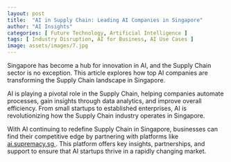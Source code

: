 ```yaml
---
layout: post
title:  "AI in Supply Chain: Leading AI Companies in Singapore"
author: "AI Insights"
categories: [ Future Technology, Artificial Intelligence ]
tags: [ Industry Disruption, AI for Business, AI Use Cases ]
image: assets/images/7.jpg
---
```


Singapore has become a hub for innovation in AI, and the Supply Chain sector is no exception. This article explores how top AI companies are transforming the Supply Chain landscape in Singapore.

AI is playing a pivotal role in the Supply Chain, helping companies automate processes, gain insights through data analytics, and improve overall efficiency. From small startups to established enterprises, AI is revolutionizing how the Supply Chain industry operates in Singapore.

With AI continuing to redefine Supply Chain in Singapore, businesses can find their competitive edge by partnering with platforms like <a href="https://ai.supremacy.sg" target="_blank"> ai.supremacy.sg </a>. This platform offers key insights, partnerships, and support to ensure that AI startups thrive in a rapidly changing market.
